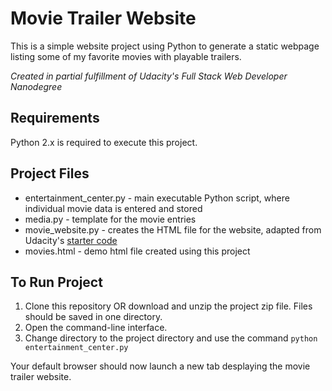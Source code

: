 # Movie Trailer Website

This is a simple website project using Python to generate a static webpage listing some of my favorite movies with playable trailers.

_Created in partial fulfillment of Udacity's Full Stack Web Developer Nanodegree_

## Requirements
Python 2.x is required to execute this project.

## Project Files
* entertainment_center.py - main executable Python script, where individual movie data is entered and stored
* media.py - template for the movie entries
* movie_website.py - creates the HTML file for the website, adapted from Udacity's [starter code](https://github.com/udacity/ud036_StarterCode)
* movies.html - demo html file created using this project

## To Run Project
1. Clone this repository OR download and unzip the project zip file. Files should be saved in one directory.
2. Open the command-line interface.
3. Change directory to the project directory and use the command
`python entertainment_center.py`

Your default browser should now launch a new tab desplaying the movie trailer website.
